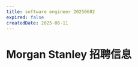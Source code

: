 ```yaml
---
title: software engineer 20250602
expired: false
createdDate: 2025-06-11
---
```


# Morgan Stanley 招聘信息

<JobPostingTable job-posting-json-path="morgan-stanley/data/software-engineer-20250602.json"/>
